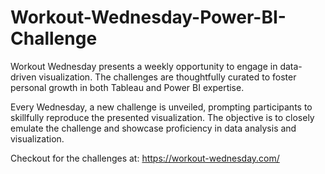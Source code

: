# Workout-Wednesday-Power-BI-Challenge

Workout Wednesday presents a weekly opportunity to engage in data-driven visualization. The challenges are thoughtfully curated to foster personal growth in both Tableau and Power BI expertise.

Every Wednesday, a new challenge is unveiled, prompting participants to skillfully reproduce the presented visualization. The objective is to closely emulate the challenge and showcase proficiency in data analysis and visualization.

Checkout for the challenges at: https://workout-wednesday.com/




